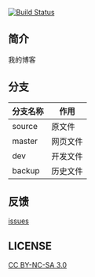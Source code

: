 [![Build Status](https://travis-ci.org/dongranliu/dongranliu.github.io.svg?branch=source)](https://travis-ci.org/dongranliu/dongranliu.github.io)

## 简介

我的博客

## 分支

|分支名称|作用|
|-------|----|
|source|原文件|
|master|网页文件|
|dev|开发文件|
|backup|历史文件|

## 反馈

[issues](https://github.com/dongranliu/blog/issues)

## LICENSE

[CC BY-NC-SA 3.0](https://creativecommons.org/licenses/by-nc-sa/3.0/)
